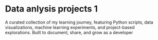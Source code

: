 # Data anlysis projects 1


A curated collection of my learning journey, featuring Python scripts, data visualizations, machine learning experiments, and project-based explorations. Built to document, share, and grow as a developer
